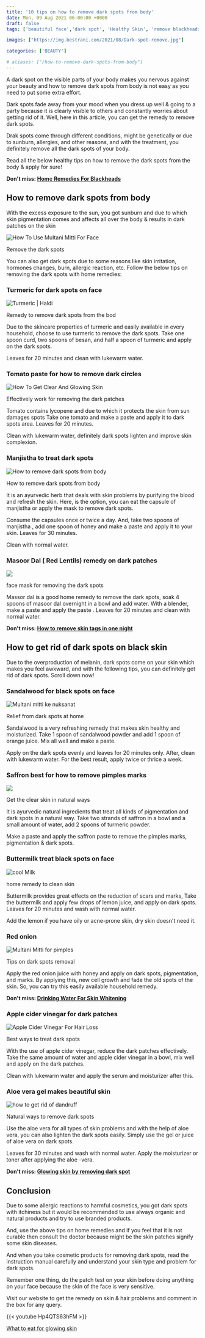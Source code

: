 ```yaml
---
title: '10 tips on how to remove dark spots from body'
date: Mon, 09 Aug 2021 06:00:00 +0000
draft: false
tags: ['beautiful face','dark spot', 'Healthy Skin', 'remove blackheads', 'Remove Dark Spots', 'spot on face']

images: ["https://img.bestrani.com/2021/08/Dark-spot-remove.jpg"]

categories: ['BEAUTY']

# aliases: ["/how-to-remove-dark-spots-from-body"]
---
```


A dark spot on the visible parts of your body makes you nervous against your beauty and how to remove dark spots from body is not easy as you need to put some extra effort.

Dark spots fade away from your mood when you dress up well & going to a party because it is clearly visible to others and constantly worries about getting rid of it. Well, here in this article, you can get the remedy to remove dark spots.

Drak spots come through different conditions, might be genetically or due to sunburn, allergies, and other reasons, and with the treatment, you definitely remove all the dark spots of your body.

Read all the below healthy tips on how to remove the dark spots from the body & apply for sure!

**Don't miss: [Hom](https://bestrani.com/home-remedies-for-blackheads/)**[e **Remedies For Blackheads**](https://bestrani.com/home-remedies-for-blackheads/)

How to remove dark spots from body
----------------------------------

With the excess exposure to the sun, you got sunburn and due to which skin pigmentation comes and affects all over the body & results in dark patches on the skin

![How To Use Multani Mitti For Face](https://img.bestrani.com/2021/05/Lemon-edited.jpg)

Remove the dark spots

You can also get dark spots due to some reasons like skin irritation, hormones changes, burn, allergic reaction, etc. Follow the below tips on removing the dark spots with home remedies:

### **Turmeric** for dark spots on face

![Turmeric | Haldi](https://img.bestrani.com/2021/05/Turmeric.jpeg)

Remedy to remove dark spots from the bod

Due to the skincare properties of turmeric and easily available in every household, choose to use turmeric to remove the dark spots. Take one spoon curd, two spoons of besan, and half a spoon of turmeric and apply on the dark spots.

Leaves for 20 minutes and clean with lukewarm water.

### **Tomato paste** for how to remove dark circles

![How To Get Clear And Glowing Skin](https://img.bestrani.com/2021/02/tomatoes-for-good-skin.jpg)

Effectively work for removing the dark patches

  
Tomato contains lycopene and due to which it protects the skin from sun damages spots Take one tomato and make a paste and apply it to dark spots area. Leaves for 20 minutes.

Clean with lukewarm water, definitely dark spots lighten and improve skin complexion.

### **Manjistha** to treat dark spots

![How to remove dark spots from body](https://img.bestrani.com/2021/08/How-to-remove-dark-spots-from-body.jpg)

How to remove dark spots from body

It is an ayurvedic herb that deals with skin problems by purifying the blood and refresh the skin. Here, is the option, you can eat the capsule of manjistha or apply the mask to remove dark spots.

Consume the capsules once or twice a day. And, take two spoons of manjistha , add one spoon of honey and make a paste and apply it to your skin. Leaves for 30 minutes.

Clean with normal water.

### **Masoor Dal ( Red Lentils)** remedy on dark patches

![](https://img.bestrani.com/2021/05/Screenshot_2021-05-20-18-55-12-758_com.android.chrome.jpg)

face mask for removing the dark spots

Massor dal is a good home remedy to remove the dark spots, soak 4 spoons of masoor dal overnight in a bowl and add water. With a blender, make a paste and apply the paste . Leaves for 20 minutes and clean with normal water.

**Don't miss: [How to remove skin tags in one night](https://bestrani.com/how-to-remove-skin-tags-in-one-night/)**

How to get rid of dark spots on black skin
------------------------------------------

Due to the overproduction of melanin, dark spots come on your skin which makes you feel awkward, and with the following tips, you can definitely get rid of dark spots. Scroll down now!

### **Sandalwood** for black spots on face

![Multani mitti ke nuksanat](https://img.bestrani.com/2021/06/Multani-mitti-ke-nuksanat.jpg)

Relief from dark spots at home

  
Sandalwood is a very refreshing remedy that makes skin healthy and moisturized. Take 1 spoon of sandalwood powder and add 1 spoon of orange juice. Mix all well and make a paste.

Apply on the dark spots evenly and leaves for 20 minutes only. After, clean with lukewarm water. For the best result, apply twice or thrice a week.

### **Saffron** best for how to remove pimples marks

![](https://img.bestrani.com/2021/05/CLEANSING.jpg)

Get the clear skin in natural ways

  
It is ayurvedic natural ingredients that treat all kinds of pigmentation and dark spots in a natural way. Take two strands of saffron in a bowl and a small amount of water, add 2 spoons of turmeric powder.

Make a paste and apply the saffron paste to remove the pimples marks, pigmentation & dark spots.

### **Buttermilk** treat black spots on face

![cool Milk](https://img.bestrani.com/2021/05/Milk.jpg)

home remedy to clean skin

  
Buttermilk provides great effects on the reduction of scars and marks, Take the buttermilk and apply few drops of lemon juice, and apply on dark spots. Leaves for 20 minutes and wash with normal water.

Add the lemon if you have oily or acne-prone skin, dry skin doesn't need it.

### Red onion

![Multani Mitti for pimples](https://img.bestrani.com/2021/05/pimples-edited.jpeg)

Tips on dark spots removal

Apply the red onion juice with honey and apply on dark spots, pigmentation, and marks. By applying this, new cell growth and fade the old spots of the skin. So, you can try this easily available household remedy.

**Don't miss: [Drinking Water For Skin Whitening](https://bestrani.com/drinking-water-for-skin-whitening/)**

### **Apple cider vinegar** for dark patches

![Apple Cider Vinegar For Hair Loss](https://img.bestrani.com/2021/05/apple-cider-vinegar-for-hair-loss-1.jpg)

Best ways to treat dark spots

  
With the use of apple cider vinegar, reduce the dark patches effectively. Take the same amount of water and apple cider vinegar in a bowl, mix well and apply on the dark patches.

Clean with lukewarm water and apply the serum and moisturizer after this.

### **Aloe vera gel** makes beautiful skin

![how to get rid of dandruff](https://img.bestrani.com/2021/05/Aloe-Vera-Gel.jpg)

Natural ways to remove dark spots

Use the aloe vera for all types of skin problems and with the help of aloe vera, you can also lighten the dark spots easily. Simply use the gel or juice of aloe vera on dark spots.

Leaves for 30 minutes and wash with normal water. Apply the moisturizer or toner after applying the aloe -vera.

**Don't miss: [Glowing skin by removing dark spot](https://www.byrdie.com/how-to-treat-dark-spots-4686898)**

Conclusion
----------

Due to some allergic reactions to harmful cosmetics, you got dark spots with itchiness but it would be recommended to use always organic and natural products and try to use branded products.

And, use the above tips on home remedies and if you feel that it is not curable then consult the doctor because might be the skin patches signify some skin diseases.

And when you take cosmetic products for removing dark spots, read the instruction manual carefully and understand your skin type and problem for dark spots.

Remember one thing, do the patch test on your skin before doing anything on your face because the skin of the face is very sensitive.

Visit our website to get the remedy on skin & hair problems and comment in the box for any query.

{{< youtube Hp4QTS63hFM >}}

[What to eat for glowing skin](https://bestrani.com/what-to-eat-for-glowing-skin/)